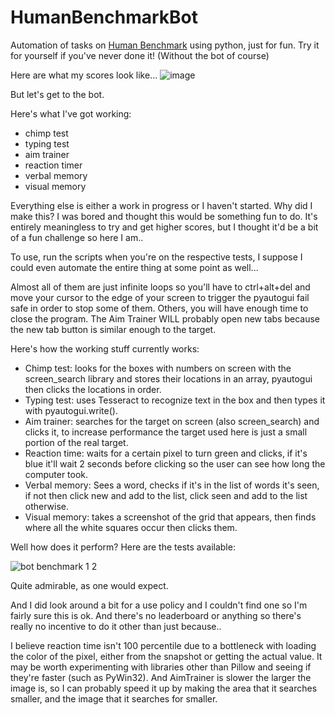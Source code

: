 # HumanBenchmarkBot
 Automation of tasks on [Human Benchmark](https://humanbenchmark.com/) using python, just for fun. Try it for yourself if you've never done it! (Without the bot of course)
 
 Here are what my scores look like...
 ![image](https://user-images.githubusercontent.com/34012681/116012273-df290280-a5e6-11eb-9bee-9215af3c807e.png)

 But let's get to the bot.
 
 Here's what I've got working:
 - chimp test
 - typing test
 - aim trainer
 - reaction timer
 - verbal memory
 - visual memory
 
 Everything else is either a work in progress or I haven't started.
 Why did I make this? I was bored and thought this would be something fun to do.
 It's entirely meaningless to try and get higher scores, but I thought it'd be a bit of a fun challenge so here I am..
 
 To use, run the scripts when you're on the respective tests, I suppose I could even automate the entire thing at some point as well...
 
 Almost all of them are just infinite loops so you'll have to ctrl+alt+del and move your cursor to the edge of your screen to trigger the pyautogui fail safe in order to stop some of them. Others, you will have enough time to close the program. The Aim Trainer WILL probably open new tabs because the new tab button is similar enough to the target.
 
 Here's how the working stuff currently works:
 - Chimp test: looks for the boxes with numbers on screen with the screen_search library and stores their locations in an array, pyautogui then clicks the locations in order.
 - Typing test: uses Tesseract to recognize text in the box and then types it with pyautogui.write().
 - Aim trainer: searches for the target on screen (also screen_search) and clicks it, to increase performance the target used here is just a small portion of the real target.
 - Reaction time: waits for a certain pixel to turn green and clicks, if it's blue it'll wait 2 seconds before clicking so the user can see how long the computer took.
 - Verbal memory: Sees a word, checks if it's in the list of words it's seen, if not then click new and add to the list, click seen and add to the list otherwise.
 - Visual memory: takes a screenshot of the grid that appears, then finds where all the white squares occur then clicks them. 

Well how does it perform? Here are the tests available:

![bot benchmark 1 2](https://user-images.githubusercontent.com/34012681/116012188-5316db00-a5e6-11eb-8900-2755081f7b2d.PNG)

Quite admirable, as one would expect.

And I did look around a bit for a use policy and I couldn't find one so I'm fairly sure this is ok. And there's no leaderboard or anything so there's really no incentive to do it other than just because..

I believe reaction time isn't 100 percentile due to a bottleneck with loading the color of the pixel, either from the snapshot or getting the actual value. It may be worth experimenting with libraries other than Pillow and seeing if they're faster (such as PyWin32). And AimTrainer is slower the larger the image is, so I can probably speed it up by making the area that it searches smaller, and the image that it searches for smaller.

